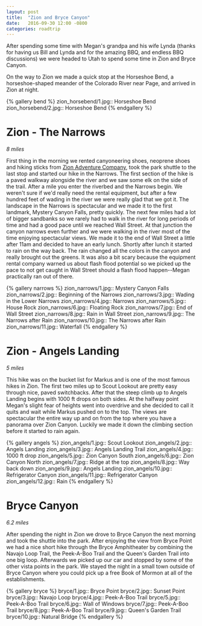 ```yaml
---
layout: post
title:  "Zion and Bryce Canyon"
date:   2016-09-30 12:00 -0800
categories: roadtrip
---
```


After spending some time with Megan's grandpa and his wife Lynda (thanks for having us Bill and Lynda and for the amazing BBQ, and endless BBQ discussions) we were headed to Utah to spend some time in Zion 
and Bryce Canyon.

<!--more-->

On the way to Zion we made a quick stop at the Horseshoe Bend, a horseshoe-shaped meander of the Colorado River near Page, and arrived in Zion at night.

{% gallery bend %}
zion_horsebend/1.jpg:: Horseshoe Bend
zion_horsebend/2.jpg:: Horseshoe Bend
{% endgallery %}

# Zion - The Narrows
*8 miles*

First thing in the morning we rented canyoneering shoes, neoprene shoes and hiking sticks from  [Zion Adventure Company](http://www.zionadventures.com/zion-narrows/introduction/), 
took the park shuttle to the last stop and started our hike in the Narrows. The first section of the hike is a paved walkway alongside the river and we saw some elk on the side of the trail.
After a mile you enter the  riverbed and the Narrows begin. We weren't sure if we'd really need the rental equipment, but after a few hundred feet of wading in the river we were really
glad that we got it. The landscape in the Narrows is spectacular and we made it to the first landmark, Mystery Canyon Falls, pretty quickly. The next few miles had a lot of bigger sandbanks
so we rarely had to walk in the river for long periods of time and had a good pace until we reached Wall Street. At that junction the canyon narrows even further and we were walking in the 
river most of the time enjoying spectacular views. We made it to the end of Wall Street a little after 11am and decided to have an early lunch. Shortly after lunch it started to rain on the 
way back. The rain changed all the colors in the canyon and really brought out the greens. It was also a bit scary because the equipment rental company warned us about flash flood potential
so we picked up the pace to not get caught in Wall Street should a flash flood happen--Megan practically ran out of there.  

{% gallery narrows %}
zion_narrows/1.jpg:: Mystery Canyon Falls
zion_narrows/2.jpg:: Beginning of the Narrows
zion_narrows/3.jpg:: Wading in the Lower Narrows
zion_narrows/4.jpg:: Narrows
zion_narrows/5.jpg:: House Rock
zion_narrows/6.jpg:: Floating Rock
zion_narrows/7.jpg:: End of Wall Street
zion_narrows/8.jpg:: Rain in Wall Street
zion_narrows/9.jpg:: The Narrows after Rain
zion_narrows/10.jpg:: The Narrows after Rain
zion_narrows/11.jpg:: Waterfall
{% endgallery %}

# Zion - Angels Landing
*5 miles*

This hike was on the bucket list for Markus and is one of the most famous hikes in Zion. The first two miles up to Scout Lookout are pretty easy through nice, paved switchbacks. After that the
steep climb up to Angels Landing begins with 1000 ft drops on both sides. At the halfway point Megan's slight fear of heights went into overdrive and she decided to call it quits and wait 
while Markus pushed on to the top. The views are
spectacular the entire way up and on from the top where you have a panorama over Zion Canyon.  Luckily we made it down the climbing section before
it started to rain again.

{% gallery angels %}
zion_angels/1.jpg:: Scout Lookout
zion_angels/2.jpg:: Angels Landing
zion_angels/3.jpg:: Angels Landing Trail
zion_angels/4.jpg:: 1000 ft drop
zion_angels/5.jpg:: Zion Canyon South
zion_angels/6.jpg:: Zion Canyon North
zion_angels/7.jpg:: Ridge at the top
zion_angels/8.jpg:: Way back down
zion_angels/9.jpg:: Angels Landing
zion_angels/10.jpg:: Refrigerator Canyon
zion_angels/11.jpg:: Refrigerator Canyon
zion_angels/12.jpg:: Rain
{% endgallery %}

# Bryce Canyon
*6.2 miles*

After spending the night in Zion we drove to Bryce Canyon the next morning and took the shuttle into the park. After enjoying the view from Bryce Point we had a nice short hike through the
Bryce Amphitheater by combining the Navajo Loop Trail, the Peek-A-Boo Trail and the Queen's Garden Trail into one big loop. Afterwards we picked up our car and stopped by some of the other
vista points in the park. We stayed the night in a small town outside of Bryce Canyon where you could pick up a free Book of Mormon at all of the establishments. 

{% gallery bryce %}
bryce/1.jpg:: Bryce Point
bryce/2.jpg:: Sunset Point
bryce/3.jpg:: Navajo Loop
bryce/4.jpg:: Peek-A-Boo Trail
bryce/5.jpg:: Peek-A-Boo Trail
bryce/6.jpg:: Wall of Windows
bryce/7.jpg:: Peek-A-Boo Trail
bryce/8.jpg:: Peek-A-Boo Trail
bryce/9.jpg:: Queen's Garden Trail
bryce/10.jpg:: Natural Bridge
{% endgallery %}